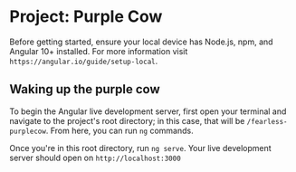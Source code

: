 # Project: Purple Cow

Before getting started, ensure your local device has Node.js, npm, and Angular 10+ installed. For more information visit `https://angular.io/guide/setup-local`.

## Waking up the purple cow

To begin the Angular live development server, first open your terminal and navigate to the project's root directory; in this case, that will be `/fearless-purplecow`. From here, you can run `ng` commands.

Once you're in this root directory, run `ng serve`. Your live development server should open on `http://localhost:3000`


